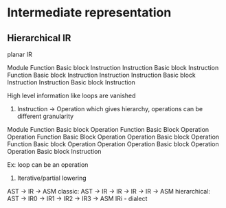 # Intermediate representation


## Hierarchical IR

planar IR

Module
 Function
  Basic block
    Instruction
    Instruction
  Basic block
    Instruction
 Function
   Basic block
    Instruction
    Instruction
    Instruction
  Basic block
    Instruction
    Instruction
  Basic block
    Instruction

High level information like loops are vanished

1. Instruction -> Operation which gives hierarchy, operations can be different granularity

Module
 Function
  Basic block
    Operation
      Function
        Basic Block
          Operation
          Operation
      Function
        Basic Block
          Operation
    Operation
  Basic block
    Operation
 Function
   Basic block
    Operation
    Operation
    Operation
  Basic block
    Operation
    Operation
  Basic block
    Instruction

Ex: loop can be an operation

1. Iterative/partial lowering

AST -> IR -> ASM
classic: AST -> IR -> IR -> IR -> IR -> ASM
hierarchical: AST -> IR0 -> IR1 -> IR2 -> IR3 -> ASM
IRi - dialect